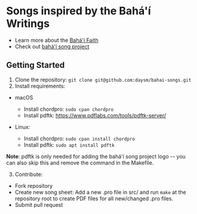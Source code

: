 # Songs inspired by the Bahá'í Writings
- Learn more about the [Bahá'í Faith](http://bahai.org)
- Check out [bahá'í song project](http://bahai-song-project.de)

## Getting Started
1. Clone the repository: `git clone git@github.com:daysm/bahai-songs.git`
2. Install requirements:
  - macOS
     - Install chordpro: `sudo cpan chordpro`
     - Install pdftk: https://www.pdflabs.com/tools/pdftk-server/

   - Linux:
     - Install chordpro: `sudo cpan install chordpro`
     - Install pdftk: `sudo apt install pdftk`

__Note__: pdftk is only needed for adding the bahá'í song project logo -- you can also skip this and remove the command in the Makefile.



3. Contribute:
  - Fork repository
  - Create new song sheet: Add a new .pro file in src/ and run `make` at the repository root to create PDF files for all new/changed .pro files.
  - Submit pull request
